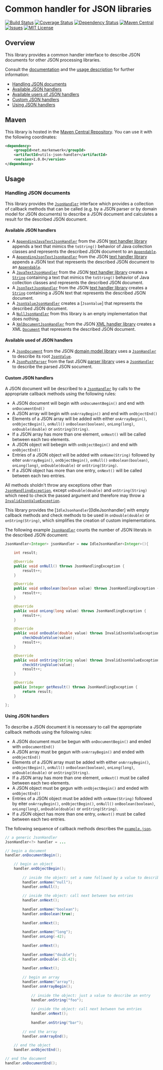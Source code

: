 # Common handler for JSON libraries

[![Build Status](https://travis-ci.org/markenwerk/java-utils-json-handler.svg?branch=master)](https://travis-ci.org/markenwerk/java-utils-json-handler)
[![Coverage Status](https://coveralls.io/repos/github/markenwerk/java-utils-json-handler/badge.svg?branch=master)](https://coveralls.io/github/markenwerk/java-utils-json-handler?branch=master)
[![Dependency Status](https://www.versioneye.com/user/projects/57190b36fcd19a00518561ba/badge.svg)](https://www.versioneye.com/user/projects/57190b36fcd19a00518561ba)
[![Maven Central](https://maven-badges.herokuapp.com/maven-central/net.markenwerk/utils-json-handler/badge.svg)](https://maven-badges.herokuapp.com/maven-central/net.markenwerk/utils-json-handler)
[![Issues](https://img.shields.io/github/issues/markenwerk/java-utils-json-handler.svg)](https://github.com/markenwerk/java-utils-json-handler/issues)
[![MIT License](https://img.shields.io/badge/license-MIT-brightgreen.svg)](https://github.com/markenwerk/java-utils-json-handler/blob/master/LICENSE)

## Overview

This library provides a common handler interface to describe JSON documents for other JSON processing libraries.

Consult the [documentation](http://markenwerk.github.io/java-utils-json-handler/javadoc/index.html) and the [usage description](#usage) for further information:

- [Handling JSON documents](#handling-json-documents)
- [Available JSON handlers](#available-json-handlers)
- [Available users of JSON handlers](#available-users-of-json-handlers)
- [Custom JSON handlers](#custom-json-handlers)
- [Using JSON handlers](#using-json-handlers)

## Maven

This library is hosted in the [Maven Central Repository](https://maven-badges.herokuapp.com/maven-central/net.markenwerk/utils-json-handler). You can use it with the following coordinates:

```xml
<dependency>
	<groupId>net.markenwerk</groupId>
	<artifactId>utils-json-handler</artifactId>
	<version>1.0.0</version>
</dependency>
```
 
## Usage

### Handling JSON documents

This library provides the [`JsonHandler`][JsonHandler] interface which provides a collection of callback methods that can be called (e.g. by a JSON parser or by domain model for JSON documents) to describe a JSON document and calculates a result for the described JSON document.

#### Available JSON handlers

- A [`AppendingJavaTextJsonHandler`][AppendingJavaTextJsonHandler] from the JSON [text handler library](https://github.com/markenwerk/java-utils-json-handler-text) appends a text that mimics the `toString()` behavior of Java collection classes and represents the described JSON document to an [`Appendable`][Appendable]. 
- A [`AppendingJsonTextJsonHandler`][AppendingJsonTextJsonHandler] from the JSON [text handler library](https://github.com/markenwerk/java-utils-json-handler-text) appends a JSON text that represents the described JSON document to an [`Appendable`][Appendable]. 
- A [`JavaTextJsonHandler`][JavaTextJsonHandler] from the JSON [text handler library](https://github.com/markenwerk/java-utils-json-handler-text) creates a [`String`][String] containing a text that mimics the `toString()` behavior of Java collection classes and represents the described JSON document. 
- A [`JsonTextJsonHandler`][JsonTextJsonHandler] from the JSON [text handler library](https://github.com/markenwerk/java-utils-json-handler-text) creates a [`String`][String] containing a JSON text that represents the described JSON document. 
- A [`JsonValueJsonHandler`][JsonValueJsonHandler] creates a [`JsonValue`] that represents the described JSON document. 
- A [`NullJsonHandler`][NullJsonHandler] from this library is an empty implementation that does nothing.
- A [`XmlDocumentJsonHandler`][XmlDocumentJsonHandler] from the JSON [XML handler library](https://github.com/markenwerk/java-utils-json-handler-xml) creates a XML [`Document`][Document] that represents the described JSON document.

#### Available used of JSON handlers

- A [`JsonDocument`][JsonDocument] from the JSON [domain model library](https://github.com/markenwerk/java-utils-json-model) uses a [`JsonHandler`][JsonHandler] to describe its root [`JsonValue`][JsonValue].
- A [`JsonPushParser`][JsonPushParser] from the fast JSON [parser library](https://github.com/markenwerk/java-utils-json-parser) uses a [`JsonHandler`][JsonHandler] to describe the parsed JSON socument. 

#### Custom JSON handlers

A JSON document will be described to a [`JsonHandler`][JsonHandler] by calls to the appropriate callback methods using the following rules:

- A JSON document will begin with `onDocumentBegin()` and end with `onDocumentEnd()`
- A JSON array will begin with `onArrayBegin()` and end with `onObjectEnd()`
- Elements of a JSON array will be added with either `onArrayBegin()`, `onObjectBegin()`, `onNull()` `onBoolean(boolean)`, `onLong(long)`, `onDouble(double)` or `onString(String)`.
- If a JSON array has more than one element, `onNext()` will be called between each two elements.
- A JSON object will bebegin with `onObjectBegin()` and end with `onObjectEnd()`
- Entries of a JSON object will be added with `onName(String)` followed by eiter `onArrayBegin()`, `onObjectBegin()`, `onNull()` `onBoolean(boolean)`, `onLong(long)`, `onDouble(double)` or `onString(String)`.
- If a JSON object has more than one entry, `onNext()` will be called between each two entries.

All methods sholdn't throw any exceptions other than [`JsonHandlingException`][JsonHandlingException], except `onDouble(double)` and `onString(String)` which need to check the passed argument and therefore may throw a [`InvalidJsonValueException`][InvalidJsonValueException].

This library provides the [`IdleJsonhandler`][IdleJsonhandler] with empty callback methods and check methods to be used in `onDouble(double)` or `onString(String)`, which simplifies the creation of custom implementations.

The following example [`JsonHandler`][JsonHandler] counts the number of JSON literals in the described JSON document:

```java
JsonHandler<Integer> jsonHandler = new IdleJsonHandler<Integer>(){

	int result;

	@Override
	public void onNull() throws JsonHandlingException {
		result++;
	}

	@Override
	public void onBoolean(boolean value) throws JsonHandlingException {
		result++;
	}

	@Override
	public void onLong(long value) throws JsonHandlingException {
		result++;
	}

	@Override
	public void onDouble(double value) throws InvalidJsonValueException, JsonHandlingException {
		checkDoubleValue(value);
		result++;
	}

	@Override
	public void onString(String value) throws InvalidJsonValueException, JsonHandlingException {
		checkStringValue(value);
		result++;
	}

	@Override
	public Integer getResult() throws JsonHandlingException {
		return result;
	}

};
```

#### Using JSON handlers

To describe a JSON document it is necessary to call the appropriate callback methods using the following rules:

- A JSON document must be begun with `onDocumentBegin()` and ended with `onDocumentEnd()`
- A JSON array must be gegun with `onArrayBegin()` and ended with `onObjectEnd()`
- Elements of a JSON array must be added with either `onArrayBegin()`, `onObjectBegin()`, `onNull()` `onBoolean(boolean)`, `onLong(long)`, `onDouble(double)` or `onString(String)`.
- If a JSON array has more than one element, `onNext()` must be called between each two elements.
- A JSON object must be gegun with `onObjectBegin()` and ended with `onObjectEnd()`
- Entries of a JSON object must be added with `onName(String)` followed by eiter `onArrayBegin()`, `onObjectBegin()`, `onNull()` `onBoolean(boolean)`, `onLong(long)`, `onDouble(double)` or `onString(String)`.
- If a JSON object has more than one entry, `onNext()` must be called between each two entries.

The following sequence of callback methods describes the [`example.json`](https://gist.github.com/toKrause/208992e7625f0b8a9d04e7283f09fc26).

```java
// a generic JsonHandler
JsonHandler<?> handler = ...

// begin a document
handler.onDocumentBegin();

	// begin an object
	handler.onObjectBegin();
	
		// inside the object: set a name followed by a value to describe an entry
		handler.onName("null");
		handler.onNull();
	
		// inside the object: call next between two entries
		handler.onNext();
		
		handler.onName("boolean");
		handler.onBoolean(true);
		
		handler.onNext();
		
		handler.onName("long");
		handler.onLong(-42);
		
		handler.onNext();
		
		handler.onName("double");
		handler.onDouble(-23.42);
		
		handler.onNext();
		
		// begin an array
		handler.onName("array");
		handler.onArrayBegin();
		
			// inside the object: just a value to describe an entry
			handler.onString("foo");
		
			// inside the object: call next between two entries
			handler.onNext();
		
			handler.onString("bar");
		
		// end the array
		handler.onArrayEnd();
	
	// end the object
	handler.onObjectEnd();

// end the document
handler.onDocumentEnd();
```

[JsonHandler]: http://markenwerk.github.io/java-utils-json-handler/index.html?net/markenwerk/utils/json/handler/JsonHandler.html
[JsonHandlingException]: http://markenwerk.github.io/java-utils-json-handler/index.html?net/markenwerk/utils/json/handler/JsonHandlingException.html
[NullJsonHandler]: http://markenwerk.github.io/java-utils-json-handler/index.html?net/markenwerk/utils/json/handler/NullJsonHandler.html

[AppendingJavaTextJsonHandler]: https://markenwerk.github.io/java-utils-json-handler-text/index.html?net/markenwerk/utils/json/handler/text/AppendingJavaTextJsonHandler.html
[AppendingJsonTextJsonHandler]: https://markenwerk.github.io/java-utils-json-handler-text/index.html?net/markenwerk/utils/json/handler/text/AppendingJsonTextJsonHandler.html
[JavaTextJsonHandler]: http://markenwerk.github.io/java-utils-json-handler-text/index.html?net/markenwerk/utils/json/handler/text/JavaTextJsonHandler.html
[JsonTextJsonHandler]: http://markenwerk.github.io/java-utils-json-handler-text/index.html?net/markenwerk/utils/json/handler/text/JsonTextJsonHandler.html

[XmlDocumentJsonHandler]: http://markenwerk.github.io/java-utils-json-handler-xml/index.html?net/markenwerk/utils/json/handler/xml/XmlDocumentJsonHandler.html

[InvalidJsonValueException]: http://markenwerk.github.io/java-utils-json-common/index.html?net/markenwerk/utils/json/common/InvalidJsonValueException.html

[JsonPushParser]: http://markenwerk.github.io/java-utils-json-parser/index.html?net/markenwerk/utils/json/common/JsonPushParser.html

[JsonDocument]: https://markenwerk.github.io/java-utils-json-model/index.html?net/markenwerk/utils/json/model/JsonDocument.html
[JsonValue]: https://markenwerk.github.io/java-utils-json-model/index.html?net/markenwerk/utils/json/model/JsonValue.html
[JsonValueJsonHandler]: https://markenwerk.github.io/java-utils-json-model/index.html?net/markenwerk/utils/json/model/processing/JsonValueJsonHandler.html

[Appendable]: http://docs.oracle.com/javase/8/docs/api/index.html?java/lang/Appendable.html
[Document]: https://docs.oracle.com/javase/8/docs/api/index.html?org/w3c/dom/Document.html
[String]: http://docs.oracle.com/javase/8/docs/api/index.html?java/lang/String.html

